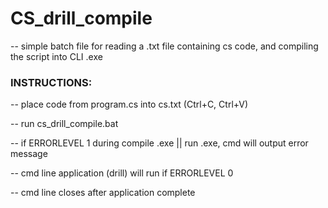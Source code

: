 # CS_drill_compile

-- simple batch file for reading a .txt file containing cs code, and compiling the script into CLI .exe


### INSTRUCTIONS:

-- place code from program.cs into cs.txt (Ctrl+C, Ctrl+V)

-- run cs_drill_compile.bat

-- if ERRORLEVEL 1 during compile .exe || run .exe, cmd will output error message

-- cmd line application (drill) will run if ERRORLEVEL 0

-- cmd line closes after application complete
